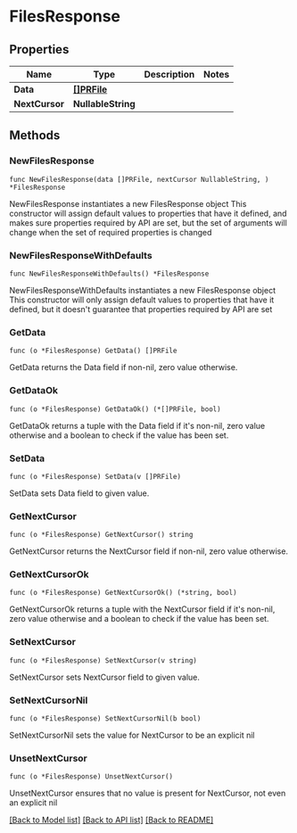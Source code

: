 # FilesResponse

## Properties

Name | Type | Description | Notes
------------ | ------------- | ------------- | -------------
**Data** | [**[]PRFile**](PRFile.md) |  | 
**NextCursor** | **NullableString** |  | 

## Methods

### NewFilesResponse

`func NewFilesResponse(data []PRFile, nextCursor NullableString, ) *FilesResponse`

NewFilesResponse instantiates a new FilesResponse object
This constructor will assign default values to properties that have it defined,
and makes sure properties required by API are set, but the set of arguments
will change when the set of required properties is changed

### NewFilesResponseWithDefaults

`func NewFilesResponseWithDefaults() *FilesResponse`

NewFilesResponseWithDefaults instantiates a new FilesResponse object
This constructor will only assign default values to properties that have it defined,
but it doesn't guarantee that properties required by API are set

### GetData

`func (o *FilesResponse) GetData() []PRFile`

GetData returns the Data field if non-nil, zero value otherwise.

### GetDataOk

`func (o *FilesResponse) GetDataOk() (*[]PRFile, bool)`

GetDataOk returns a tuple with the Data field if it's non-nil, zero value otherwise
and a boolean to check if the value has been set.

### SetData

`func (o *FilesResponse) SetData(v []PRFile)`

SetData sets Data field to given value.


### GetNextCursor

`func (o *FilesResponse) GetNextCursor() string`

GetNextCursor returns the NextCursor field if non-nil, zero value otherwise.

### GetNextCursorOk

`func (o *FilesResponse) GetNextCursorOk() (*string, bool)`

GetNextCursorOk returns a tuple with the NextCursor field if it's non-nil, zero value otherwise
and a boolean to check if the value has been set.

### SetNextCursor

`func (o *FilesResponse) SetNextCursor(v string)`

SetNextCursor sets NextCursor field to given value.


### SetNextCursorNil

`func (o *FilesResponse) SetNextCursorNil(b bool)`

 SetNextCursorNil sets the value for NextCursor to be an explicit nil

### UnsetNextCursor
`func (o *FilesResponse) UnsetNextCursor()`

UnsetNextCursor ensures that no value is present for NextCursor, not even an explicit nil

[[Back to Model list]](../README.md#documentation-for-models) [[Back to API list]](../README.md#documentation-for-api-endpoints) [[Back to README]](../README.md)


